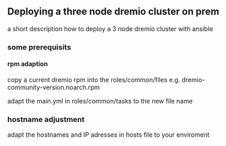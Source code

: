 ## Deploying a three node dremio cluster on prem

a short description how to deploy a 3 node dremio cluster with ansible


### some prerequisits 
#### rpm adaption
copy a current dremio rpm into the roles/common/files e.g. dremio-community-version.noarch.rpm

adapt the main.yml in roles/common/tasks to the new file name


### hostname adjustment

adapt the hostnames and IP adresses in hosts file to your enviroment


